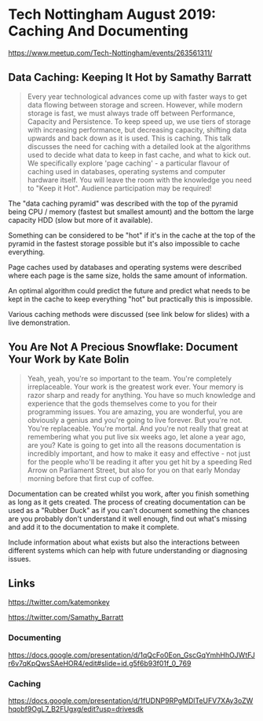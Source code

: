 # Tech Nottingham August 2019: Caching And Documenting

<https://www.meetup.com/Tech-Nottingham/events/263561311/>

## Data Caching: Keeping It Hot by Samathy Barratt

> Every year technological advances come up with faster ways to get data flowing between storage and screen. However, while modern storage is fast, we must always trade off between Performance, Capacity and Persistence.  To keep speed up, we use tiers of storage with increasing performance, but decreasing capacity, shifting data upwards and back down as it is used. This is caching. This talk discusses the need for caching with a detailed look at the algorithms used to decide what data to keep in fast cache, and what to kick out. We specifically explore 'page caching' - a particular flavour of caching used in databases, operating systems and computer hardware itself. You will leave the room with the knowledge you need to "Keep it Hot". Audience participation may be required!

The "data caching pyramid" was described with the top of the pyramid being CPU / memory (fastest but smallest amount) and the bottom the large capacity HDD (slow but more of it available).

Something can be considered to be "hot" if it's in the cache at the top of the pyramid in the fastest storage possible but it's also impossible to cache everything.

Page caches used by databases and operating systems were described where each page is the same size, holds the same amount of information.

An optimal algorithm could predict the future and predict what needs to be kept in the cache to keep everything "hot" but practically this is impossible.

Various caching methods were discussed (see link below for slides) with a live demonstration.

## You Are Not A Precious Snowflake: Document Your Work by Kate Bolin

> Yeah, yeah, you're so important to the team. You're completely irreplaceable. Your work is the greatest work ever. Your memory is razor sharp and ready for anything. You have so much knowledge and experience that the gods themselves come to you for their programming issues. You are amazing, you are wonderful, you are obviously a genius and you're going to live forever. But you're not. You're replaceable. You're mortal. And you're not really that great at remembering what you put live six weeks ago, let alone a year ago, are you? Kate is going to get into all the reasons documentation is incredibly important, and how to make it easy and effective - not just for the people who'll be reading it after you get hit by a speeding Red Arrow on Parliament Street, but also for you on that early Monday morning before that first cup of coffee.

Documentation can be created whilst you work, after you finish something as long as it gets created. The process of creating documentation can be used as a "Rubber Duck" as if you can't document something the chances are you probably don't understand it well enough, find out what's missing and add it to the documentation to make it complete.

Include information about what exists but also the interactions between different systems which can help with future understanding or diagnosing issues.

## Links

<https://twitter.com/katemonkey>

<https://twitter.com/Samathy_Barratt>

### Documenting

<https://docs.google.com/presentation/d/1qQcFo0Eon_GscGqYmhHhOJWtFJr6v7qKpQwsSAeHOR4/edit#slide=id.g5f6b93f01f_0_769>

### Caching

<https://docs.google.com/presentation/d/1fUDNP9RPgMDlTeUFV7XAy3oZWhqobf9OgL7_B2FUgxg/edit?usp=drivesdk>